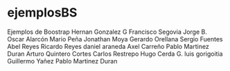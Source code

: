 ﻿# ejemplosBS
Ejemplos de Boostrap
Hernan Gonzalez G
Francisco Segovia
Jorge B.
Oscar Alarcón
Mario Peña
Jonathan Moya
Gerardo Orellana
Sergio Fuentes
Abel Reyes
Ricardo Reyes
daniel araneda
Axel Carreño
Pablo Martinez Duran
Arturo Quintero Cortes
Carlos Restrepo
Hugo Cerda G.
luis gorigoitia
Guillermo Yañez
Pablo Martinez Duran
